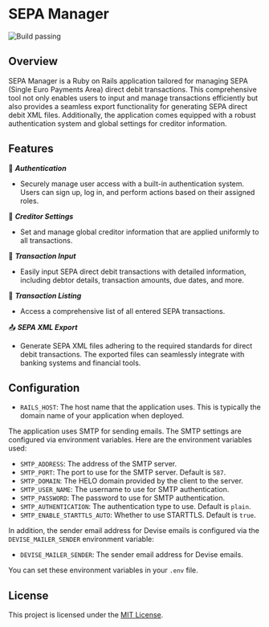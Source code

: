 # SEPA Manager

![Build passing](https://github.com/mschneider85/sepa_manager/actions/workflows/rubyonrails.yml/badge.svg)

## Overview

SEPA Manager is a Ruby on Rails application tailored for managing SEPA (Single Euro Payments Area) direct debit transactions. This comprehensive tool not only enables users to input and manage transactions efficiently but also provides a seamless export functionality for generating SEPA direct debit XML files. Additionally, the application comes equipped with a robust authentication system and global settings for creditor information.

## Features

:notebook: ***Authentication***
  - Securely manage user access with a built-in authentication system. Users can sign up, log in, and perform actions based on their assigned roles.

:wrench: ***Creditor Settings***
  - Set and manage global creditor information that are applied uniformly to all transactions.

:page_facing_up: ***Transaction Input***
  - Easily input SEPA direct debit transactions with detailed information, including debtor details, transaction amounts, due dates, and more.

:page_facing_up: ***Transaction Listing***
  - Access a comprehensive list of all entered SEPA transactions.

:outbox_tray: ***SEPA XML Export***
  - Generate SEPA XML files adhering to the required standards for direct debit transactions. The exported files can seamlessly integrate with banking systems and financial tools.

## Configuration

- `RAILS_HOST`: The host name that the application uses. This is typically the domain name of your application when deployed.

The application uses SMTP for sending emails. The SMTP settings are configured via environment variables. Here are the environment variables used:

- `SMTP_ADDRESS`: The address of the SMTP server.
- `SMTP_PORT`: The port to use for the SMTP server. Default is `587`.
- `SMTP_DOMAIN`: The HELO domain provided by the client to the server.
- `SMTP_USER_NAME`: The username to use for SMTP authentication.
- `SMTP_PASSWORD`: The password to use for SMTP authentication.
- `SMTP_AUTHENTICATION`: The authentication type to use. Default is `plain`.
- `SMTP_ENABLE_STARTTLS_AUTO`: Whether to use STARTTLS. Default is `true`.

In addition, the sender email address for Devise emails is configured via the `DEVISE_MAILER_SENDER` environment variable:

- `DEVISE_MAILER_SENDER`: The sender email address for Devise emails.

You can set these environment variables in your `.env` file.

## License

This project is licensed under the [MIT License](LICENSE.md).
